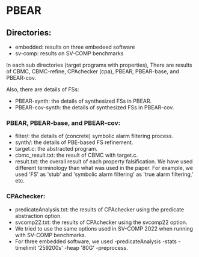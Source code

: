 # PBEAR

## Directories:
* embedded: results on three embedeed software
* sv-comp: results on SV-COMP benchmarks

In each sub directories (target programs with properties), There are results of CBMC, CBMC-refine, CPAchecker (cpa), PBEAR, PBEAR-base, and PBEAR-cov.

Also, there are details of FSs:
* PBEAR-synth: the details of synthesized FSs in PBEAR.
* PBEAR-cov-synth: the details of synthesized FSs in PBEAR-cov.

### PBEAR, PBEAR-base, and PBEAR-cov:
* filter/: the details of (concrete) symbolic alarm filtering process.
* synth/: the details of PBE-based FS refinement.
* target.c: the abstracted program.
* cbmc_result.txt: the result of CBMC with target.c.
* result.txt: the overall result of each property falsification. We have used different terminology than what was used in the paper. For example, we used 'FS' as 'stub' and 'symbolic alarm filtering' as 'true alarm filtering,' etc. 

### CPAchecker:
* predicateAnalysis.txt: the results of CPAchecker using the predicate abstraction option.
* svcomp22.txt: the results of CPAchecker using the svcomp22 option.
* We tried to use the same options used in SV-COMP 2022 when running with SV-COMP benchmarks.
* For three embedded software, we used -predicateAnalysis -stats -timelimit '259200s' -heap '80G' -preprocess.



